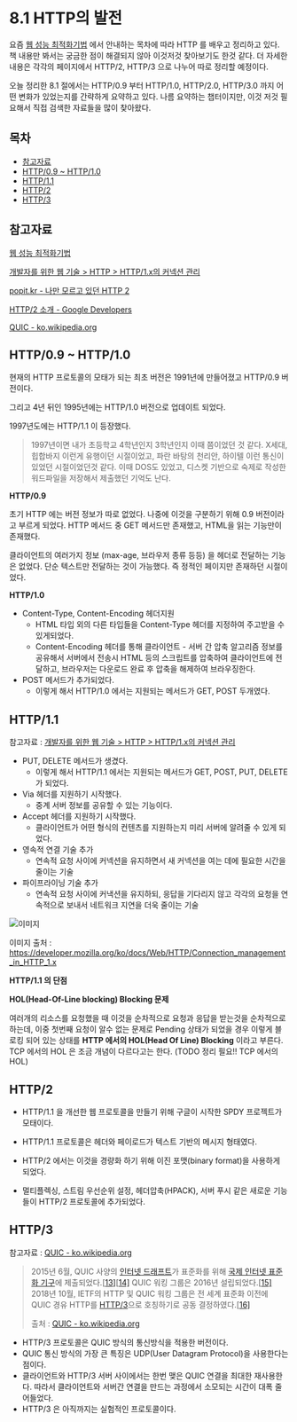# 8.1 HTTP의 발전

요즘 [웹 성능 최적화기법](http://www.yes24.com/Product/Goods/96262886) 에서 안내하는 목차에 따라 HTTP 를 배우고 정리하고 있다. 책 내용만 봐서는 궁금한 점이 해결되지 않아 이것저것 찾아보기도 한것 같다. 더 자세한 내용은 각각의 페이지에서 HTTP/2, HTTP/3 으로 나누어 따로 정리할 예정이다.  

오늘 정리한 8.1 절에서는 HTTP/0.9 부터 HTTP/1.0, HTTP/2.0, HTTP/3.0 까지 어떤 변화가 있었는지를 간략하게 요약하고 있다. 나름 요약하는 챕터이지만, 이것 저것 필요해서 직접 검색한 자료들을 많이 찾아왔다.    



## 목차

- [참고자료](#참고자료)
- [HTTP/0.9 ~ HTTP/1.0](#http09--http10)
- [HTTP/1.1](#http11)
- [HTTP/2](#http2)
- [HTTP/3](#http3)



## 참고자료

[웹 성능 최적화기법](http://www.yes24.com/Product/Goods/96262886)  

[개발자를 위한 웹 기술 > HTTP > HTTP/1.x의 커넥션 관리](https://developer.mozilla.org/ko/docs/Web/HTTP/Connection_management_in_HTTP_1.x)  

[popit.kr - 나만 모르고 있던 HTTP 2](https://www.popit.kr/%EB%82%98%EB%A7%8C-%EB%AA%A8%EB%A5%B4%EA%B3%A0-%EC%9E%88%EB%8D%98-http2/)  

[HTTP/2 소개 - Google Developers](https://developers.google.com/web/fundamentals/performance/http2?hl=ko)  

[QUIC - ko.wikipedia.org](https://ko.wikipedia.org/wiki/QUIC)  



## HTTP/0.9 ~ HTTP/1.0

현재의 HTTP 프로토콜의 모태가 되는 최초 버전은 1991년에 만들어졌고 HTTP/0.9 버전이다.  

그리고 4년 뒤인 1995년에는 HTTP/1.0 버전으로 업데이트 되었다.  

1997년도에는 HTTP/1.1 이 등장했다.  

> 1997년이면 내가 초등학교 4학년인지 3학년인지 이때 쯤이었던 것 같다. X세대, 힙합바지 이런게 유행이던 시절이었고, 파란 바탕의 천리안, 하이텔 이런 통신이 있었던 시절이었던것 같다. 이때 DOS도 있었고, 디스켓 기반으로 숙제로 작성한 워드파일을 저장해서 제출했던 기억도 난다.  



**HTTP/0.9**  

초기 HTTP 에는 버전 정보가 따로 없었다. 나중에 이것을 구분하기 위해 0.9 버전이라고 부르게 되었다. HTTP 메서드 중 GET 메서드만 존재했고, HTML을 읽는 기능만이 존재했다.  

클라이언트의 여러가지 정보 (max-age, 브라우저 종류 등등) 을 헤더로 전달하는 기능은 없었다. 단순 텍스트만 전달하는 것이 가능했다. 즉 정적인 페이지만 존재하던 시절이었다.

  

**HTTP/1.0**

- Content-Type, Content-Encoding 헤더지원  
  - HTML 타입 외의 다른 타입들을 Content-Type 헤더를 지정하여 주고받을 수 있게되었다.
  - Content-Encoding 헤더를 통해 클라이언트 - 서버 간 압축 알고리즘 정보를 공유해서 서버에서 전송시 HTML 등의 스크립트를 압축하여 클라이언트에 전달하고, 브라우저는 다운로드 완료 후 압축을 해제하여 브라우징한다.
- POST 메서드가 추가되었다. 
  - 이렇게 해서 HTTP/1.0 에서는 지원되는 메서드가 GET, POST 두개였다.



## HTTP/1.1

참고자료 : [개발자를 위한 웹 기술 > HTTP > HTTP/1.x의 커넥션 관리](https://developer.mozilla.org/ko/docs/Web/HTTP/Connection_management_in_HTTP_1.x)  

- PUT, DELETE 메서드가 생겼다.
  - 이렇게 해서 HTTP/1.1 에서는 지원되는 메서드가 GET, POST, PUT, DELETE 가 되었다.
- Via 헤더를 지원하기 시작했다.
  - 중계 서버 정보를 공유할 수 있는 기능이다.
- Accept 헤더를 지원하기 시작했다.
  - 클라이언트가 어떤 형식의 컨텐츠를 지원하는지 미리 서버에 알려줄 수 있게 되었다.
- 영속적 연결 기술 추가
  - 연속적 요청 사이에 커넥션을 유지하면서 새 커넥션을 여는 데에 필요한 시간을 줄이는 기술
- 파이프라이닝 기술 추가
  - 연속적 요청 사이에 커낵션을 유지하되, 응답을 기다리지 않고 각각의 요청을 연속적으로 보내서 네트워크 지연을 더욱 줄이는 기술



![이미지](https://media.prod.mdn.mozit.cloud/attachments/2016/08/11/13727/7bcf4a6223bb4601ef809ca5eb84b356/HTTP1_x_Connections.png)

이미지 출처 : https://developer.mozilla.org/ko/docs/Web/HTTP/Connection_management_in_HTTP_1.x  



**HTTP/1.1 의 단점**

**HOL(Head-Of-Line blocking) Blocking 문제**

여러개의 리소스를 요청했을 때 이것을 순차적으로 요청과 응답을 받는것을 순차적으로 하는데, 이중 첫번째 요청이 알수 없는 문제로 Pending 상태가 되었을 경우 이렇게 블로킹 되어 있는 상태를 **HTTP 에서의 HOL(Head Of Line) Blocking** 이라고 부른다. TCP 에서의 HOL 은 조금 개념이 다르다고는 한다. (TODO 정리 필요!! TCP 에서의 HOL)



## HTTP/2

- HTTP/1.1 을 개선한 웹 프로토콜을 만들기 위해 구글이 시작한 SPDY 프로젝트가 모태이다.  

- HTTP/1.1 프로토콜은 헤더와 페이로드가 텍스트 기반의 메시지 형태였다.  

- HTTP/2 에서는 이것을 경량화 하기 위해 이진 포맷(binary format)을 사용하게 되었다.
- 멀티플렉싱, 스트림 우선순위 설정, 헤더압축(HPACK), 서버 푸시 같은 새로운 기능들이 HTTP/2 프로토콜에 추가되었다.

  

## HTTP/3

참고자료 : [QUIC - ko.wikipedia.org](https://ko.wikipedia.org/wiki/QUIC)  

> 2015년 6월, QUIC 사양의 [인터넷 드래프트](https://ko.wikipedia.org/w/index.php?title=인터넷_드래프트&action=edit&redlink=1)가 표준화를 위해 [국제 인터넷 표준화 기구](https://ko.wikipedia.org/wiki/국제_인터넷_표준화_기구)에 제출되었다.[[13\]](https://ko.wikipedia.org/wiki/QUIC#cite_note-13)[[14\]](https://ko.wikipedia.org/wiki/QUIC#cite_note-14) QUIC 워킹 그룹은 2016년 설립되었다.[[15\]](https://ko.wikipedia.org/wiki/QUIC#cite_note-15) 2018년 10월, IETF의 HTTP 및 QUIC 워킹 그룹은 전 세계 표준화 이전에 QUIC 경유 HTTP를 [HTTP/3](https://ko.wikipedia.org/wiki/HTTP/3)으로 호칭하기로 공동 결정하였다.[[16\]](https://ko.wikipedia.org/wiki/QUIC#cite_note-:0-16)  
>
> 출처 : [QUIC - ko.wikipedia.org](https://ko.wikipedia.org/wiki/QUIC)



- HTTP/3 프로토콜은 QUIC 방식의 통신방식을 적용한 버전이다.
- QUIC 통신 방식의 가장 큰 특징은 UDP(User Datagram Protocol)을 사용한다는 점이다.
- 클라이언트와 HTTP/3 서버 사이에서는 한번 맺은 QUIC 연결을 최대한 재사용한다. 따라서 클라이언트와 서버간 연결을 만드는 과정에서 소모되는 시간이 대폭 줄어들었다.
- HTTP/3 은 아직까지는 실험적인 프로토콜이다.

